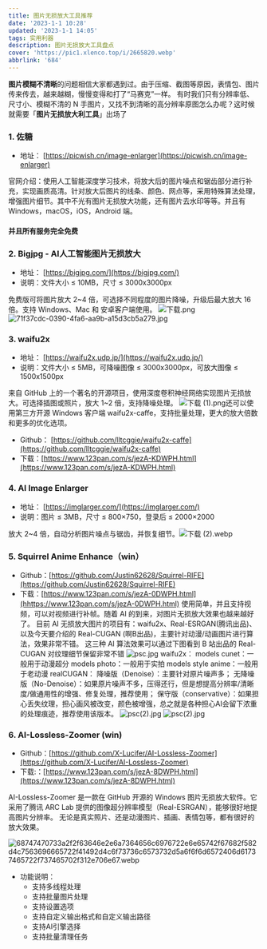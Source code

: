 ```yaml
---
title: 图片无损放大工具推荐
date: '2023-1-1 10:28'
updated: '2023-1-1 14:05'
tags: 实用利器
description: 图片无损放大工具盘点
cover: 'https://pic1.xlenco.top/i/2665820.webp'
abbrlink: '684'
---
```

**图片模糊不清晰**的问题相信大家都遇到过。由于压缩、截图等原因，表情包、图片传来传去，越来越糊，慢慢变得和打了“马赛克”一样。
有时我们只有分辨率低、尺寸小、模糊不清的 N 手图片，又找不到清晰的高分辨率原图怎么办呢？这时候就需要「**图片无损放大利工具**」出场了
### 1. 佐糖

- 地址： [https://picwish.cn/image-enlarger](https://picwish.cn/image-enlarger)

官网介绍：使用人工智能深度学习技术，将放大后的图片噪点和锯齿部分进行补充，实现画质高清。针对放大后图片的线条、颜色、网点等，采用特殊算法处理，增强图片细节。其中不光有图片无损放大功能，还有图片去水印等等。并且有 Windows，macOS，iOS，Android 端。
#### 并且所有服务完全免费
### 2. Bigjpg - AI人工智能图片无损放大

- 地址： [https://bigjpg.com/](https://bigjpg.com/)
- 说明：文件大小 ≤ 10MB，尺寸 ≤ 3000x3000px

免费版可将图片放大 2~4 倍，可选择不同程度的图片降噪，升级后最大放大 16 倍。支持 Windows、Mac 和 安卓客户端使用。
![下载.png](https://pic1.xlenco.top/i/1672541464932-020c3de6-220d-43d3-a692-dd73f42a422e.png)
![71f37cdc-0390-4fa6-aa9b-a15d3cb5a279.jpg](https://pic1.xlenco.top/i/1672541488307-8df242ff-2822-4587-9eeb-b30132098699.jpeg)

### 3. **waifu2x**

- 地址： [https://waifu2x.udp.jp/](https://waifu2x.udp.jp/)
- 说明：文件大小 ≤ 5MB，可降噪图像 ≤ 3000x3000px，可放大图像 ≤ 1500x1500px

来自 GitHub 上的一个著名的开源项目，使用深度卷积神经网络实现图片无损放大。可选择插图或照片，放大 1~2 倍，支持降噪处理。
![下载 (1).png](https://pic1.xlenco.top/i/1672541636081-ed40e63e-a24f-4291-ab79-acc098c6391e.png)还可以使用第三方开源 Windows 客户端 waifu2x-caffe，支持批量处理，更大的放大倍数和更多的优化选项。

- Github： [https://github.com/lltcggie/waifu2x-caffe](https://github.com/lltcggie/waifu2x-caffe)
- 下载：[https://www.123pan.com/s/jezA-KDWPH.html](https://www.123pan.com/s/jezA-KDWPH.html)

### 4. **AI Image Enlarger**

- 地址： [https://imglarger.com/](https://imglarger.com/)
- 说明：图片 ≤ 3MB，尺寸 ≤ 800×750，登录后 ≤ 2000×2000

放大 2~4 倍，自动分析图片噪点与锯齿，并恢复细节。![下载 (2).webp](https://pic1.xlenco.top/i/1672542151531-8695de02-34ae-4f37-a5ce-3c58dca3baaa.webp)

### 5. Squirrel Anime Enhance（win）

- Github：[https://github.com/Justin62628/Squirrel-RIFE](https://github.com/Justin62628/Squirrel-RIFE)
- 下载：[https://www.123pan.com/s/jezA-0DWPH.html](hhttps://www.123pan.com/s/jezA-0DWPH.html)
使用简单，并且支持视频，可以对视频进行补帧。随着 AI 的到来，对图片无损放大效果也越来越好了。    目前 AI 无损放大图片的项目有：waifu2x、Real-ESRGAN(腾讯出品)、以及今天要介绍的 Real-CUGAN (啊B出品)，主要针对动漫/动画图片进行算法，效果非常不错。    这三种 AI 算法效果可以通过下图看到 B 站出品的 Real-CUGAN 对纹理细节保留非常不错
![psc.jpg](https://pic1.xlenco.top/i/1672542381326-bb4bf7ee-1c38-448a-8e4d-b177da67388d.jpeg)
waifu2x：  models cunet：一般用于动漫超分  models photo：一般用于实拍  models style anime：一般用于老动漫 
realCUGAN：  降噪版（Denoise）：主要针对原片噪声多；  无降噪版（No-Denoise）：如果原片噪声不多，压得还行，但是想提高分辨率/清晰度/做通用性的增强、修复处理，推荐使用；  保守版（conservative）：如果担心丢失纹理，担心画风被改变，颜色被增强，总之就是各种担心AI会留下浓重的处理痕迹，推荐使用该版本。 
![psc(2).jpg](https://pic1.xlenco.top/i/1672542423116-f29edaed-ad7a-4c02-9026-a80fc3519a63.jpeg)
![psc(2).jpg](https://pic1.xlenco.top/i/1672542433117-5ad17de2-3285-4390-9afe-5a1f795ff717.jpeg)

### 6. AI-Lossless-Zoomer  (win)

- Github：[https://github.com/X-Lucifer/AI-Lossless-Zoomer](https://github.com/X-Lucifer/AI-Lossless-Zoomer)
- 下载:：[https://www.123pan.com/s/jezA-8DWPH.html](https://www.123pan.com/s/jezA-8DWPH.html)

AI-Lossless-Zoomer 是一款在 GitHub 开源的 Windows 图片无损放大软件。它采用了腾讯 ARC Lab 提供的图像超分辨率模型（Real-ESRGAN），能够很好地提高图片分辨率。
无论是真实照片、还是动漫图片、插画、表情包等，都有很好的放大效果。

![68747470733a2f2f63646e2e6a7364656c6976722e6e65742f67682f582d4c7563696665722f41492d4c6f73736c6573732d5a6f6f6d6572406d61737465722f737465702f312e706e67.webp](https://pic1.xlenco.top/i/1672552450172-b779300c-5909-4506-a50c-ed1c06da95c2.webp)

-  功能说明：
   -  支持多线程处理
   - 支持批量图片处理
   -  支持设置选项
   -  支持自定义输出格式和自定义输出路径
   - 支持AI引擎选择
   - 支持批量清理任务

